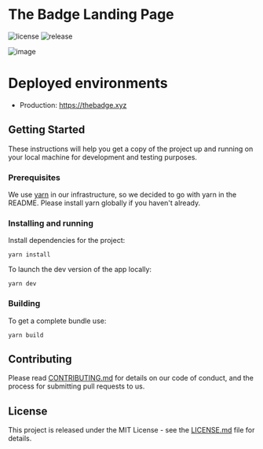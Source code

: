 # The Badge Landing Page

![license](https://img.shields.io/github/license/thebadge/thebadge-website)
![release](https://img.shields.io/github/v/release/thebadge/thebadge-website)

![image](https://user-images.githubusercontent.com/21086218/183603344-7f293d72-654c-4428-be0a-788ba3efbfe3.png)


# Deployed environments

- Production: https://thebadge.xyz

## Getting Started

These instructions will help you get a copy of the project up and running on your local machine for development and testing purposes.

### Prerequisites

We use [yarn](https://yarnpkg.com) in our infrastructure, so we decided to go with yarn in the README.
Please install yarn globally if you haven't already.

### Installing and running

Install dependencies for the project:

```
yarn install
```

To launch the dev version of the app locally:

```
yarn dev
```

### Building

To get a complete bundle use:

```
yarn build
```

## Contributing

Please read [CONTRIBUTING.md](https://gist.github.com/PurpleBooth/b24679402957c63ec426) for details on our code of conduct, and the process for submitting pull requests to us.

## License

This project is released under the MIT License - see the [LICENSE.md](LICENSE) file for details.
